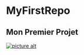 # MyFirstRepo

## Mon Premier Projet ##

[![picture alt](https://res.cloudinary.com/videdressing/image/upload/t_p_2000/v1633010561/products/6412556-1.jpg)](https://www.youtube.com/watch?v=Zt7Lj67ux8g)
